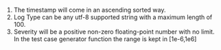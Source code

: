 1. The timestamp will come in an ascending sorted way.
2. Log Type can be any utf-8 supported string with a maximum length of 100.
3. Severity will be a positive non-zero floating-point number with no limit. In the test case generator function the range is kept in [1e-6,1e6]
